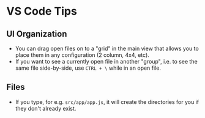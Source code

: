 # VS Code Tips

## UI Organization

- You can drag open files on to a "grid" in the main view that allows you to place them in any configuration (2 column, 4x4, etc).
- If you want to see a currently open file in another "group", i.e. to see the same file side-by-side, use `CTRL + \` while in an open file.

## Files

- If you type, for e.g. `src/app/app.js`, it will create the directories for you if they don't already exist.
